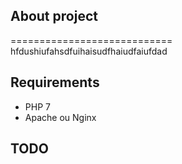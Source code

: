 ## About project
============================
hfdushiufahsdfuihaisudfhaiudfaiufdad

## Requirements
* PHP 7
* Apache ou Nginx

## TODO